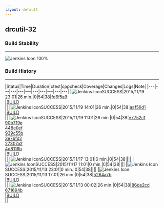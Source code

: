 ```yaml
---
layout: default
---
```

## drcutil-32
### Build Stability
___
![Jenkins Icon](http://jenkinshrg.github.io/images/48x48/health-80plus.png)
100%
  
### Build History
___
|Status|Time|Duration|<span class='badge'>ctest</span>|<span class='badge'>cppcheck</span>|Coverage|Changes|Logs|Note|
|---|---|---|---|---|---|---|---|---|---|
|![Jenkins Icon](http://jenkinshrg.github.io/images/24x24/blue.png)SUCCESS|2015/11/19 23:01|26 min.|0|54|38|[fd6f5a9](https://github.com/fkanehiro/hrpsys-base/commit/fd6f5a9a05980f7c974f9d49376bdf31976d2c5a)<br>|[BUILD](https://drive.google.com/file/d/0B54sHwaxmuM4aE9DQ2tpVWpaUjA/view?usp=drivesdk)<br>||
|![Jenkins Icon](http://jenkinshrg.github.io/images/24x24/blue.png)SUCCESS|2015/11/19 14:01|26 min.|0|54|38|[aaf59d1](https://github.com/fkanehiro/hrpsys-base/commit/aaf59d14e3e4129a8eadd4403a1893c80647c672)<br>|[BUILD](https://drive.google.com/file/d/0B54sHwaxmuM4T1lmNFI5MDdEUXc/view?usp=drivesdk)<br>||
|![Jenkins Icon](http://jenkinshrg.github.io/images/24x24/blue.png)SUCCESS|2015/11/19 11:01|26 min.|0|54|38|[e7752c1](https://github.com/fkanehiro/hrpsys-base/commit/e7752c1cf5120314067842f4b203fd239c203c7a)<br>[90b719e](https://github.com/fkanehiro/hrpsys-base/commit/90b719e69ba4986387247472f23ba8d8a788f277)<br>[448e0ef](https://github.com/fkanehiro/hrpsys-base/commit/448e0effe0bf30271b5b22d93ed0fe596ef8b6fb)<br>[939c55b](https://github.com/fkanehiro/hrpsys-base/commit/939c55b24978cb65c2f19cb2a57d87b16b3d1fea)<br>[3e76fd2](https://github.com/fkanehiro/hrpsys-base/commit/3e76fd22f2806620ae071dc90189ca74cafb4bfa)<br>[27307a2](https://github.com/jrl-umi3218/hrpsys-humanoid/commit/27307a27526a8aecef0553b25fe66334fe5e3b52)<br>[4d8119b](https://github.com/jrl-umi3218/hrpsys-humanoid/commit/4d8119b28617d0bfee56b1b3e352125b745b8537)<br>|[BUILD](https://drive.google.com/file/d/0B54sHwaxmuM4SUV4MERlNl83SkU/view?usp=drivesdk)<br>||
|![Jenkins Icon](http://jenkinshrg.github.io/images/24x24/blue.png)SUCCESS|2015/11/17 13:01|0 min.|0|54|38||||
|![Jenkins Icon](http://jenkinshrg.github.io/images/24x24/blue.png)SUCCESS|2015/11/17 11:01|0 min.|0|54|38||||
|![Jenkins Icon](http://jenkinshrg.github.io/images/24x24/blue.png)SUCCESS|2015/11/13 23:01|0 min.|0|54|38||||
|![Jenkins Icon](http://jenkinshrg.github.io/images/24x24/blue.png)SUCCESS|2015/11/13 17:01|26 min.|0|54|38|[5264a7b](https://github.com/fkanehiro/hrpsys-base/commit/5264a7bdf4be3a5e2ea427b878a1570b8fd8bf85)<br>|[BUILD](https://drive.google.com/file/d/0B54sHwaxmuM4dnU2YjduVmxnZmc/view?usp=drivesdk)<br>||
|![Jenkins Icon](http://jenkinshrg.github.io/images/24x24/blue.png)SUCCESS|2015/11/13 00:02|26 min.|0|54|38|[86de2cd](https://github.com/jrl-umi3218/hmc2/commit/86de2cd2be7bb5810c121b9ef8eaa7cdd03a336e)<br>[671694b](https://github.com/jrl-umi3218/hrpsys-humanoid/commit/671694b1cc8f22d3980c6d136f6943ce395863b2)<br>|[BUILD](https://drive.google.com/file/d/0B54sHwaxmuM4cFNWeFhMSjc4RHc/view?usp=drivesdk)<br>||

